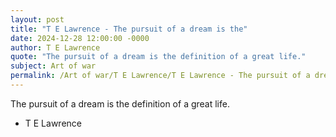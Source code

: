 ```yaml
---
layout: post
title: "T E Lawrence - The pursuit of a dream is the"
date: 2024-12-28 12:00:00 -0000
author: T E Lawrence
quote: "The pursuit of a dream is the definition of a great life."
subject: Art of war
permalink: /Art of war/T E Lawrence/T E Lawrence - The pursuit of a dream is the
---
```


The pursuit of a dream is the definition of a great life.

- T E Lawrence
